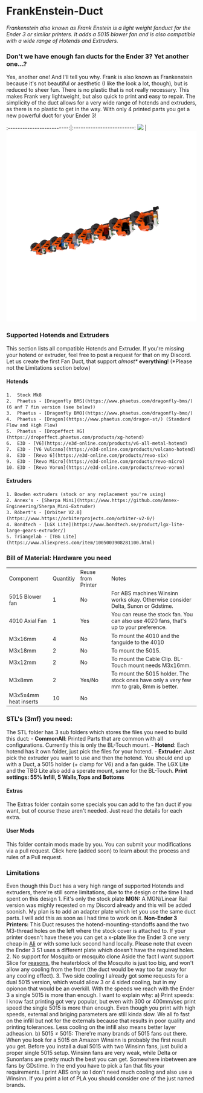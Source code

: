 # FrankEnstein-Duct
*Frankenstein also known as Frank Enstein is a light weight fanduct for the Ender 3 or similar printers. It adds a 5015 blower fan and is also compatible with a wide range of Hotends and Extruders.*

### Don't we have enough fan ducts for the Ender 3? Yet another one...?

Yes, another one! And I'll tell you why. Frank is also known as Frankenstein because it's not beautiful or aesthetic (I like the look a lot, though), but is reduced to sheer fun. There is no plastic that is not really necessary. This makes Frank very lightweight, but also quick to print and easy to repair. The simplicity of the duct allows for a very wide range of hotends and extruders, as there is no plastic to get in the way. With only 4 printed parts you get a new powerful duct for your Ender 3!

:-------------------------:|:-------------------------:
![](Pictures/2.1.png)  |  ![](Pictures/1.1.png)

### Supported Hotends and Extruders

This section lists all compatible Hotends and Extruder. If you're missing your hotend or extruder, feel free to post a request for that on my Discord. Let us create the first Fan Duct, that support <i>almost*</i> **everything**! (*Please not the Limitations section below)

#### Hotends
    1.  Stock Mk8 
    2.  Phaetus - [Dragonfly BMS](https://www.phaetus.com/dragonfly-bms/) (6 anf 7 fin version (see below))
    3.  Phaetus - [Dragonfly BMO](https://www.phaetus.com/dragonfly-bmo/)
    4.  Phaetus - [Dragon](https://www.phaetus.com/dragon-st/) (Standard Flow and High Flow)
    5.  Phaetus - [Dropeffect XG](https://dropeffect.phaetus.com/products/xg-hotend)
    6.  E3D - [V6](https://e3d-online.com/products/v6-all-metal-hotend)
    7.  E3D - [V6 Vulcano](https://e3d-online.com/products/volcano-hotend)
    8.  E3D - [Revo 6](https://e3d-online.com/products/revo-six)
    9.  E3D - [Revo Micro](https://e3d-online.com/products/revo-micro)
    10. E3D - [Revo Voron](https://e3d-online.com/products/revo-voron)

#### Extruders
    1. Bowden extruders (stock or any replacement you're using)
    2. Annex's - [Sherpa Mini](https://www.https://github.com/Annex-Engineering/Sherpa_Mini-Extruder)
    3. Róbert's - [Orbiter V2.0](https://www.https://orbiterprojects.com/orbiter-v2-0/)
    4. Bondtech - [LGX Lite](https://www.bondtech.se/product/lgx-lite-large-gears-extruder/)
    5. Triangelab - [TBG Lite](https://www.aliexpress.com/item/1005003908281100.html)

### Bill of Material: Hardware you need
<table>
    <tr>
        <td>Component</td>
        <td>Quantitiy</td>
        <td>Reuse from Printer</td>
        <td>Notes</td>
    </tr>
    <tr>
        <td>5015 Blower fan</td>
        <td>1</td>
        <td>No</td>
        <td>For ABS machines Winsinn works okay. Otherwise consider Delta, Sunon or Gdstime. </td>
    </tr>
    <tr>
        <td>4010 Axial Fan</td>
        <td>1</td>
        <td>Yes</td>
        <td>You can reuse the stock fan. You can also use 4020 fans, that's up to your preference.</td>
    </tr>
    <tr>
        <td>M3x16mm</td>
        <td>4</td>
        <td>No</td>
        <td>To mount the 4010 and the fanguide to the 4010</td>
    </tr>
    <tr>
        <td>M3x18mm</td>
        <td>2</td>
        <td>No</td>
        <td>To mount the 5015.</td>
    </tr>
    <tr>
        <td>M3x12mm</td>
        <td>2</td>
        <td>No</td>
        <td>To mount the Cable Clip. BL-Touch mount needs M3x16mm.</td>
    </tr>
    <tr>
        <td>M3x8mm</td>
        <td>2</td>
        <td>Yes/No</td>
        <td>To mount the 5015 holder. The stock ones have only a very few mm to grab, 8mm is better.</td>
    </tr>
    <tr>
        <td>M3x5x4mm heat inserts</td>
        <td>10</td>
        <td>No</td>
        <td></td>
    </tr>
</table>

### STL's (3mf) you need:
The STL folder has 3 sub folders which stores the files you need to build this duct:
    - **CommonAll**: Printed Parts that are common with all configurations. Currently this is only the BL-Touch mount.
    - **Hotend**:    Each hotend has it own folder, just pick the files for your hotend.
    - **Extruder**:  Just pick the extruder you want to use and then the hotend. 
You should end up with a Duct, a 5015 holder (+ clamp for V6) and a fan guide. The LGX Lite and the TBG Lite also add a sperate mount, same for the BL-Touch.
**Print settings: 55% Infill, 5 Walls,Tops and Bottoms**

#### Extras
The Extras folder contain some specials you can add to the fan duct if you want, but of course these aren't needed. Just read the details for each extra.

#### User Mods
This folder contain mods made by you. You can submit your modifications via a pull request. Click here (added soon) to learn about the process and rules of a Pull request.

### Limitations
Even though this Duct has a very high range of supported Hotends and extruders, there're still some limitations, due to the design or the time I had spent on this design
    1. Fit's only the stock plate
        **MGN:**
            A MGN/Linear Rail version was mighly reqested on my Discord already and this will be added soonish. My plan is to add an adapter plate which let you use the same duct parts. I will add this as soon as I had time to work on it.
        **Non-Ender 3 Printers:**
            This Duct resuses the hotend-mounting-standoffs aand the two M3-thread holes on the left where the stock cover is attached to. If your printer doesn't have these you can get a x-plate like the Ender 3 one very cheap in [Ali](aliexpress.com/item/1005001315276573.html?) or with some luck second hand locally.
            Please note that eveen the Ender 3 S1 uses a different plate which doesn't have the required holes.
    2. No support for Mosquito or mosquito clone
        Aside the fact I want support Slice for [reasons](https://www.reddit.com/r/VORONDesign/comments/rpyqpq/voronslice_beef/), the heaterblock of the Mosquito is just too big, and won't allow any cooling from the front (the duct would be way too far away for any cooling effect). 
    3. Two side cooling
        I already got some requests for a dual 5015 version, which would allow 3 or 4 sided cooling, but in my opionon that would be an overkill. With the speeds we reach with the Ender 3 a single 5015 is more than enough. I want to explain why:
            a) Print speeds: I know fast printing got very popular, but even with 300 or 400mm/sec print speed the single 5015 is more than enough. Even though you print with high speeds, external and briging parameters are still kinda slow. We all fo fast on the infill but not for the externals because that results in poor quality and printing tolerances. Less cooling on the infill also means better layer adheasion.
            b) 5015 ≠ 5015: There're many brands of 5015 fans out there. When you look for a 5015 on Amazon Winsinn is probably the first result you get. Before you install a dual 5015 with two Winsinn fans, just build a proper single 5015 setup. Winsinn fans are very weak, while Delta or Sunonfans are pretty much the best you can get. Somewhere inbetween are fans by GDstime. In the end you have to pick a fan that fits your requirements. I print ABS only so I don't need much cooling and also use a Winsinn. If you print a lot of PLA you should consider one of the just named brands.
